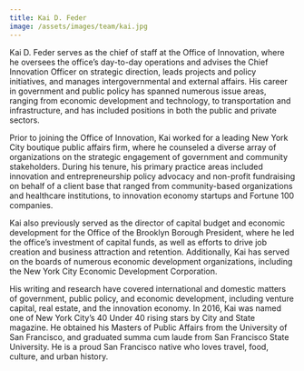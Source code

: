 ```yaml
---
title: Kai D. Feder
image: /assets/images/team/kai.jpg
---
```


Kai D. Feder serves as the chief of staff at the Office of Innovation, where he oversees the office’s day-to-day operations and advises the Chief Innovation Officer on strategic direction, leads projects and policy initiatives, and manages intergovernmental and external affairs. His career in government and public policy has spanned numerous issue areas, ranging from economic development and technology, to transportation and infrastructure, and has included positions in both the public and private sectors.

Prior to joining the Office of Innovation, Kai worked for a leading New York City boutique public affairs firm, where he counseled a diverse array of organizations on the strategic engagement of government and community stakeholders. During his tenure, his primary practice areas included innovation and entrepreneurship policy advocacy and non-profit fundraising on behalf of a client base that ranged from community-based organizations and healthcare institutions, to innovation economy startups and Fortune 100 companies.

Kai also previously served as the director of capital budget and economic development for the Office of the Brooklyn Borough President, where he led the office’s investment of capital funds, as well as efforts to drive job creation and business attraction and retention. Additionally, Kai has served on the boards of numerous economic development organizations, including the New York City Economic Development Corporation.

His writing and research have covered international and domestic matters of government, public policy, and economic development, including venture capital, real estate, and the innovation economy. In 2016, Kai was named one of New York City’s 40 Under 40 rising stars by City and State magazine. He obtained his Masters of Public Affairs from the University of San Francisco, and graduated summa cum laude from San Francisco State University. He is a proud San Francisco native who loves travel, food, culture, and urban history.
